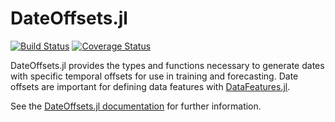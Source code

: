 # DateOffsets.jl

[![Build Status](https://gitlab.invenia.ca/invenia/DateOffsets.jl/badges/master/build.svg)](https://gitlab.invenia.ca/invenia/DateOffsets.jl/commits/master)
[![Coverage Status](https://gitlab.invenia.ca/invenia/DateOffsets.jl/badges/master/coverage.svg)](https://gitlab.invenia.ca/invenia/DateOffsets.jl/commits/master)

DateOffsets.jl provides the types and functions necessary to generate dates with specific
temporal offsets for use in training and forecasting. Date offsets are important for
defining data features with [DataFeatures.jl](https://gitlab.invenia.ca/invenia/DataFeatures.jl).

See the [DateOffsets.jl documentation](https://doc.invenia.ca/invenia/DateOffsets.jl/master/)
for further information.
